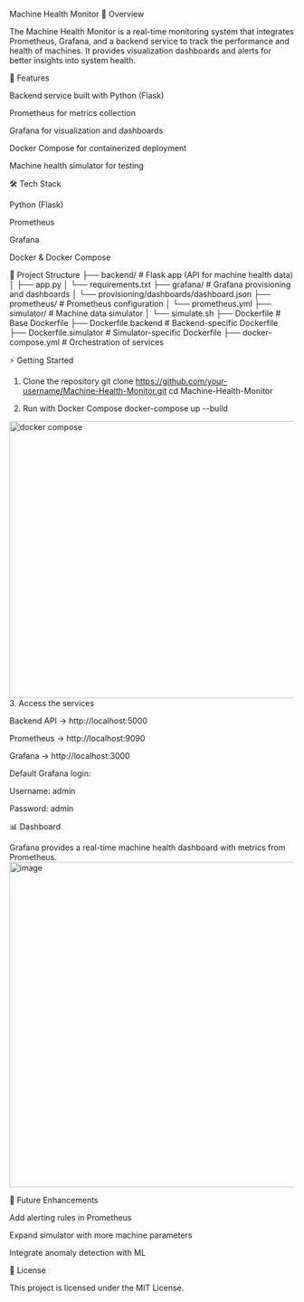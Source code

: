 Machine Health Monitor
📌 Overview

The Machine Health Monitor is a real-time monitoring system that integrates Prometheus, Grafana, and a backend service to track the performance and health of machines. It provides visualization dashboards and alerts for better insights into system health.

🚀 Features

Backend service built with Python (Flask)

Prometheus for metrics collection

Grafana for visualization and dashboards

Docker Compose for containerized deployment

Machine health simulator for testing

🛠️ Tech Stack

Python (Flask)

Prometheus

Grafana

Docker & Docker Compose

📂 Project Structure
├── backend/                 # Flask app (API for machine health data)
│   ├── app.py
│   └── requirements.txt
├── grafana/                 # Grafana provisioning and dashboards
│   └── provisioning/dashboards/dashboard.json
├── prometheus/              # Prometheus configuration
│   └── prometheus.yml
├── simulator/               # Machine data simulator
│   └── simulate.sh
├── Dockerfile               # Base Dockerfile
├── Dockerfile.backend       # Backend-specific Dockerfile
├── Dockerfile.simulator     # Simulator-specific Dockerfile
├── docker-compose.yml       # Orchestration of services

⚡ Getting Started
1. Clone the repository
git clone https://github.com/your-username/Machine-Health-Monitor.git
cd Machine-Health-Monitor

2. Run with Docker Compose
docker-compose up --build
<img width="818" height="490" alt="docker compose " src="https://github.com/user-attachments/assets/099806a1-8a62-48c4-8ff7-490c2a9ef521" />
3. Access the services

Backend API → http://localhost:5000

Prometheus → http://localhost:9090

Grafana → http://localhost:3000

Default Grafana login:

Username: admin

Password: admin

📊 Dashboard

Grafana provides a real-time machine health dashboard with metrics from Prometheus.
<img width="1038" height="575" alt="image" src="https://github.com/user-attachments/assets/3a1f74e9-e1d6-4a34-9460-2d181ca86921" />

🔮 Future Enhancements

Add alerting rules in Prometheus

Expand simulator with more machine parameters

Integrate anomaly detection with ML

📜 License

This project is licensed under the MIT License.
